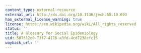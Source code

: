 ```yaml
---
content_type: external-resource
external_url: http://dx.doi.org/10.1136/jech.55.10.693
has_external_license_warning: true
license: https://en.wikipedia.org/wiki/All_rights_reserved
status: ''
title: A Glossary for Social Epidemiology
uid: 587312e0-73f7-4176-a3fd-4cd7238efc15
wayback_url: ''
---
```

